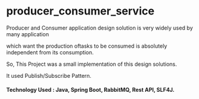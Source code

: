 # producer_consumer_service
<p>Producer and Consumer application design solution is very widely used by many application</p>
<p>which want the production oftasks to be consumed is absolutely independent from its consumption.</p>
<p>So, This Project was a small implementation of this design solutions.</p>
<p>It used Publish/Subscribe Pattern.</p>


<h4>Technology Used : Java, Spring Boot, RabbitMQ, Rest API, SLF4J.</h4>
